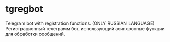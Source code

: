 # tgregbot
Telegram bot with registration functions.
(ONLY RUSSIAN LANGUAGE)
Регистрационный телеграмм бот, использующий асинхронные функции для обработки сообщений.

